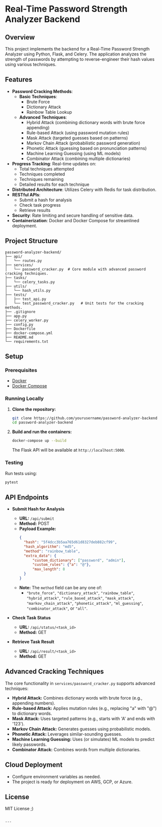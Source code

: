 # Real-Time Password Strength Analyzer Backend

## Overview
This project implements the backend for a Real-Time Password Strength Analyzer using Python, Flask, and Celery. The application analyzes the strength of passwords by attempting to reverse-engineer their hash values using various techniques.

## Features
- **Password Cracking Methods**:
  - **Basic Techniques**:  
    - Brute Force  
    - Dictionary Attack  
    - Rainbow Table Lookup  
  - **Advanced Techniques**:  
    - Hybrid Attack (combining dictionary words with brute force appending)  
    - Rule-based Attack (using password mutation rules)  
    - Mask Attack (targeted guesses based on patterns)  
    - Markov Chain Attack (probabilistic password generation)  
    - Phonetic Attack (guessing based on pronunciation patterns)  
    - Machine Learning Guessing (using ML models)  
    - Combinator Attack (combining multiple dictionaries)
- **Progress Tracking**: Real-time updates on:
  - Total techniques attempted
  - Techniques completed
  - Techniques remaining
  - Detailed results for each technique
- **Distributed Architecture**: Utilizes Celery with Redis for task distribution.
- **RESTful APIs**:
  - Submit a hash for analysis
  - Check task progress
  - Retrieve results
- **Security**: Rate limiting and secure handling of sensitive data.
- **Containerization**: Docker and Docker Compose for streamlined deployment.

## Project Structure
```
password-analyzer-backend/
├── api/
│   └── routes.py
├── services/
│   └── password_cracker.py  # Core module with advanced password cracking techniques.
├── tasks/
│   └── celery_tasks.py
├── utils/
│   └── hash_utils.py
├── tests/
│   ├── test_api.py
│   └── test_password_cracker.py   # Unit tests for the cracking methods.
├── .gitignore
├── app.py
├── celery_worker.py
├── config.py
├── Dockerfile
├── docker-compose.yml
├── README.md
└── requirements.txt
```

## Setup

### Prerequisites
- [Docker](https://www.docker.com/)
- [Docker Compose](https://docs.docker.com/compose/)

### Running Locally
1. **Clone the repository:**
   ```bash
   git clone https://github.com/yourusername/password-analyzer-backend.git
   cd password-analyzer-backend
   ```

2. **Build and run the containers:**
   ```bash
   docker-compose up --build
   ```
   The Flask API will be available at `http://localhost:5000`.

### Testing
Run tests using:
```bash
pytest
```

## API Endpoints

- **Submit Hash for Analysis**
  - **URL:** `/api/submit`
  - **Method:** POST
  - **Payload Example:**
    ```json
    {
      "hash": "5f4dcc3b5aa765d61d8327deb882cf99",
      "hash_algorithm": "md5",
      "method": "rainbow_table",
      "extra_data": {
          "custom_dictionary": ["password", "admin"],
          "custom_rules": {"a": "@"},
          "max_length": 8
      }
    }
    ```
  - **Note:** The `method` field can be any one of:
    - `"brute_force"`, `"dictionary_attack"`, `"rainbow_table"`, `"hybrid_attack"`, `"rule_based_attack"`, `"mask_attack"`, `"markov_chain_attack"`, `"phonetic_attack"`, `"ml_guessing"`, `"combinator_attack"`, or `"all"`.

- **Check Task Status**
  - **URL:** `/api/status/<task_id>`
  - **Method:** GET

- **Retrieve Task Result**
  - **URL:** `/api/result/<task_id>`
  - **Method:** GET

## Advanced Cracking Techniques
The core functionality in `services/password_cracker.py` supports advanced techniques:
- **Hybrid Attack:** Combines dictionary words with brute force (e.g., appending numbers).
- **Rule-based Attack:** Applies mutation rules (e.g., replacing "a" with "@") to dictionary words.
- **Mask Attack:** Uses targeted patterns (e.g., starts with 'A' and ends with '123').
- **Markov Chain Attack:** Generates guesses using probabilistic models.
- **Phonetic Attack:** Leverages similar-sounding guesses.
- **Machine Learning Guessing:** Uses (or simulates) ML models to predict likely passwords.
- **Combinator Attack:** Combines words from multiple dictionaries.

## Cloud Deployment
- Configure environment variables as needed.
- The project is ready for deployment on AWS, GCP, or Azure.

## License
MIT License ;)
```

---